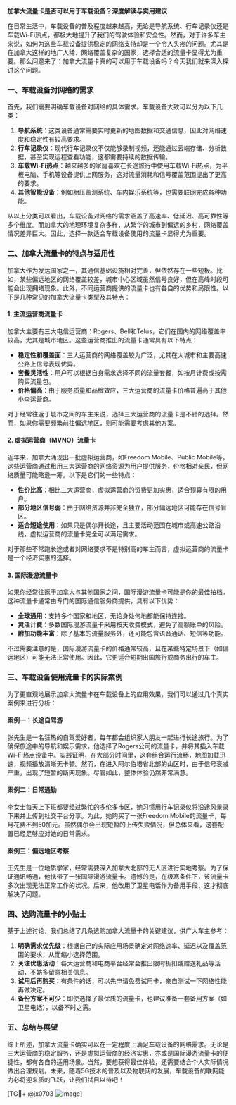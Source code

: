 **加拿大流量卡是否可以用于车载设备？深度解读与实用建议**

在日常生活中，车载设备的普及程度越来越高，无论是导航系统、行车记录仪还是车载Wi-Fi热点，都极大地提升了我们的驾驶体验和安全性。然而，对于许多车主来说，如何为这些车载设备提供稳定的网络支持却是一个令人头疼的问题。尤其是在加拿大这样的地广人稀、网络覆盖复杂的国家，选择合适的流量卡显得尤为重要。那么问题来了：加拿大流量卡真的可以用于车载设备吗？今天我们就来深入探讨这个问题。

### **一、车载设备对网络的需求**
首先，我们需要明确车载设备对网络的具体需求。车载设备大致可以分为以下几类：
1. **导航系统**：这类设备通常需要实时更新的地图数据和交通信息，因此对网络速度和稳定性有较高要求。
2. **行车记录仪**：现代行车记录仪不仅能够录制视频，还能通过云端存储、分析数据，甚至实现远程查看功能，这都需要持续的数据传输。
3. **车载Wi-Fi热点**：越来越多的家庭喜欢在长途旅行中使用车载Wi-Fi热点，为平板电脑、手机等设备提供上网服务，这对流量消耗和信号覆盖范围提出了更高的要求。
4. **其他智能设备**：例如胎压监测系统、车内娱乐系统等，也需要联网完成各种功能。

从以上分类可以看出，车载设备对网络的需求涵盖了高速率、低延迟、高可靠性等多个维度。而加拿大的地理环境复杂多样，从繁华的城市到偏远的乡村，网络覆盖情况差异巨大。因此，选择一款适合车载设备使用的流量卡显得尤为重要。

### **二、加拿大流量卡的特点与适用性**
加拿大作为发达国家之一，其通信基础设施相对完善，但依然存在一些短板。比如，某些偏远地区的网络覆盖较差，城市中心区域虽然信号良好，但在高峰时段可能会出现拥堵现象。此外，不同运营商提供的流量卡也有各自的优势和局限性。以下是几种常见的加拿大流量卡类型及其特点：

#### 1. **主流运营商流量卡**
加拿大主要有三大电信运营商：Rogers、Bell和Telus，它们在国内的网络覆盖率较高，尤其是城市地区。这些运营商推出的流量卡通常具有以下特点：
- **稳定性和覆盖面**：三大运营商的网络覆盖较为广泛，尤其在大城市和主要高速公路上信号表现优异。
- **套餐灵活性**：用户可以根据自身需求选择不同的流量套餐，如按月计费或按需购买流量包。
- **价格偏高**：由于服务质量和品牌效应，三大运营商的流量卡价格普遍高于其他小众运营商。

对于经常往返于城市之间的车主来说，选择三大运营商的流量卡是不错的选择。然而，如果你需要频繁前往偏远地区，则可能需要考虑其他方案。

#### 2. **虚拟运营商（MVNO）流量卡**
近年来，加拿大涌现出一批虚拟运营商，如Freedom Mobile、Public Mobile等。这些运营商通过租用三大运营商的网络资源为用户提供服务，价格相对亲民，但网络质量可能略逊一筹。以下是它们的一些特点：
- **性价比高**：相比三大运营商，虚拟运营商的资费更加实惠，适合预算有限的用户。
- **部分地区信号弱**：由于网络资源并非完全独立，部分偏远地区可能存在信号盲区。
- **适合短途使用**：如果只是偶尔开长途，且主要活动范围在城市或高速公路沿线，虚拟运营商的流量卡完全可以满足需求。

对于那些不常跑长途或者对网络要求不是特别高的车主而言，虚拟运营商的流量卡是一个经济实惠的选择。

#### 3. **国际漫游流量卡**
如果你经常往返于加拿大与其他国家之间，国际漫游流量卡可能是你的最佳拍档。这种流量卡通常由专门的国际通信服务商提供，具有以下优势：
- **全球通用**：支持多个国家和地区，无论身处何地都能保持连接。
- **灵活计费**：多数国际漫游流量卡采用按天收费模式，避免了高额账单的风险。
- **附加功能丰富**：除了基本的流量服务外，还可能包含语音通话、短信等功能。

不过需要注意的是，国际漫游流量卡的价格通常较高，且在某些特定场景下（如偏远地区）可能无法正常使用。因此，它更适合短期出国旅行或商务出行的车主。

### **三、车载设备使用流量卡的实际案例**
为了更直观地展示加拿大流量卡在车载设备上的应用效果，我们可以通过几个真实案例来进行分析：

#### 案例一：长途自驾游
张先生是一名狂热的自驾爱好者，每年都会组织家人朋友一起进行长途旅行。为了确保旅途中的导航和娱乐需求，他选择了Rogers公司的流量卡，并将其插入车载Wi-Fi热点设备中。实践证明，在大部分时间里，这套组合运行流畅，地图加载迅速，视频播放清晰无卡顿。然而，在进入阿尔伯塔省北部的山区时，由于信号衰减严重，出现了短暂的断网现象。尽管如此，整体体验仍然非常满意。

#### 案例二：日常通勤
李女士每天上下班都要经过繁忙的多伦多市区，她习惯用行车记录仪将沿途风景录下来并上传到社交平台分享。为此，她购买了一张Freedom Mobile的流量卡，每月花费不到50加元。虽然偶尔会出现短暂的上传失败情况，但总体来看，这套配置已经足够应对她的日常需求。

#### 案例三：偏远地区考察
王先生是一位地质学家，经常需要深入加拿大北部的无人区进行实地考察。为了保证通讯畅通，他携带了一张国际漫游流量卡。遗憾的是，在极寒条件下，该流量卡多次出现无法正常工作的状况。后来，他改用了卫星电话作为备用手段，这才彻底解决了问题。

### **四、选购流量卡的小贴士**
基于上述讨论，我们总结了几条选购加拿大流量卡的关键建议，供广大车主参考：

1. **明确需求优先级**：根据自己的实际应用场景确定对网络速率、延迟以及覆盖范围的要求，从而缩小选择范围。
2. **关注优惠活动**：各大运营商和电商平台经常会推出限时折扣或赠送礼品等活动，不妨多留意相关信息。
3. **试用后再购买**：有条件的话，可以先申请免费试用卡，亲自测试一下网络性能再做决定。
4. **备份方案不可少**：即使选择了最优质的流量卡，也建议准备一套备用方案（如卫星电话），以备不时之需。

### **五、总结与展望**
综上所述，加拿大流量卡确实可以在一定程度上满足车载设备的网络需求。无论是三大运营商的稳定服务，还是虚拟运营商的经济实惠，亦或是国际漫游流量卡的便捷性，都有各自的适用场景。当然，要想获得最佳体验，还需要结合个人实际情况做出合理规划。未来，随着5G技术的普及以及物联网的发展，车载设备的联网能力必将迎来质的飞跃，让我们拭目以待吧！

[TG💪+ @jx0703 ![Image](https://github.com/user-attachments/assets/dbca1d08-cadb-493c-b0ec-ad6f7a83f270)]
